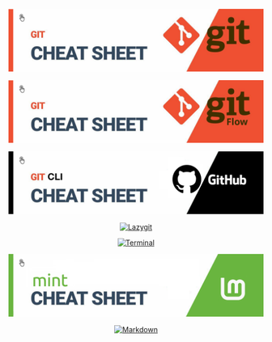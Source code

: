 
<div align="center">

[![Git](/readme-pics/git-readme.png)](/git/git.md)

[![GitFlow](/readme-pics/gitflow-readme.png)](/git/gitflow.md)

[![GitHubCLI](/readme-pics/github-cli-readme.png)](/git/github-cli.md)

[![Lazygit](png)](/git/lazygit.md)

[![Terminal](png)](/terminal/terminal.md)

[![link shortcut](/readme-pics/shortcut-readme.png)](/shortcut-sys/shortcut.md)

[![Markdown](png)](/markdown/markdown.md)

</div>